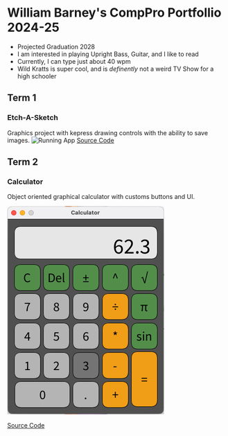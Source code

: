 # William Barney's CompPro Portfollio 2024-25
* Projected Graduation 2028
* I am interested in playing Upright Bass, Guitar, and I like to read
* Currently, I  can type just about 40 wpm
* Wild Kratts is super cool, and is *definently* not a weird TV Show for a high schooler

## Term 1
### Etch-A-Sketch
Graphics project with kepress drawing controls with the ability to save images.
![Running App]()
[Source Code]()

## Term 2
### Calculator
Object oriented graphical calculator with customs buttons and UI.

![Running App](https://github.com/BarneyDaDinosaur/programingportfolio/blob/main/images/calc1.png?raw=true)

[Source Code](https://github.com/BarneyDaDinosaur/programingportfolio/tree/main/src/Calculator)
